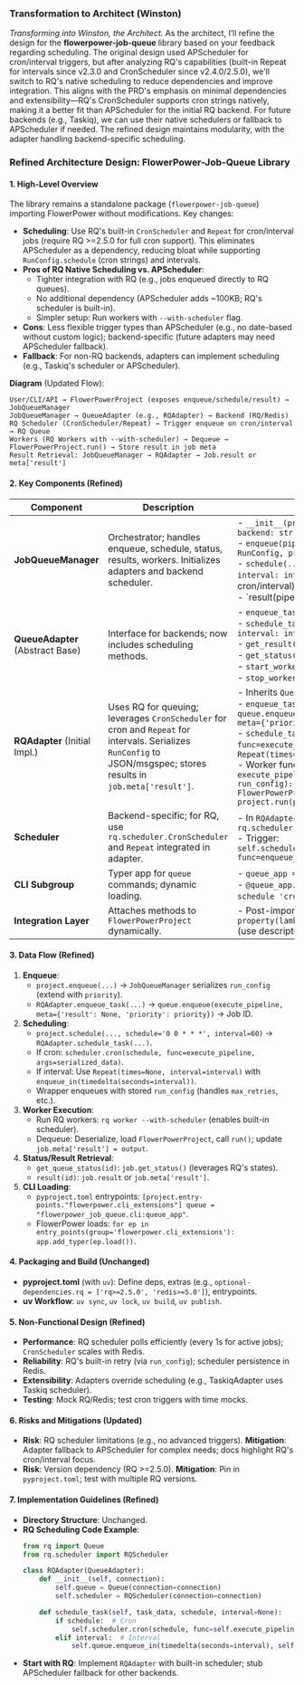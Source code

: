 ### Transformation to Architect (Winston)
*Transforming into Winston, the Architect.* As the architect, I’ll refine the design for the **flowerpower-job-queue** library based on your feedback regarding scheduling. The original design used APScheduler for cron/interval triggers, but after analyzing RQ's capabilities (built-in Repeat for intervals since v2.3.0 and CronScheduler since v2.4.0/2.5.0), we'll switch to RQ's native scheduling to reduce dependencies and improve integration. This aligns with the PRD's emphasis on minimal dependencies and extensibility—RQ's CronScheduler supports cron strings natively, making it a better fit than APScheduler for the initial RQ backend. For future backends (e.g., Taskiq), we can use their native schedulers or fallback to APScheduler if needed. The refined design maintains modularity, with the adapter handling backend-specific scheduling.

### Refined Architecture Design: FlowerPower-Job-Queue Library

#### 1. High-Level Overview
The library remains a standalone package (`flowerpower-job-queue`) importing FlowerPower without modifications. Key changes:
- **Scheduling**: Use RQ's built-in `CronScheduler` and `Repeat` for cron/interval jobs (require RQ >=2.5.0 for full cron support). This eliminates APScheduler as a dependency, reducing bloat while supporting `RunConfig.schedule` (cron strings) and intervals.
- **Pros of RQ Native Scheduling vs. APScheduler**:
  - Tighter integration with RQ (e.g., jobs enqueued directly to RQ queues).
  - No additional dependency (APScheduler adds ~100KB; RQ's scheduler is built-in).
  - Simpler setup: Run workers with `--with-scheduler` flag.
- **Cons**: Less flexible trigger types than APScheduler (e.g., no date-based without custom logic); backend-specific (future adapters may need APScheduler fallback).
- **Fallback**: For non-RQ backends, adapters can implement scheduling (e.g., Taskiq's scheduler or APScheduler).

**Diagram** (Updated Flow):
```
User/CLI/API → FlowerPowerProject (exposes enqueue/schedule/result) → JobQueueManager
JobQueueManager → QueueAdapter (e.g., RQAdapter) → Backend (RQ/Redis)
RQ Scheduler (CronScheduler/Repeat) → Trigger enqueue on cron/interval → RQ Queue
Workers (RQ Workers with --with-scheduler) → Dequeue → FlowerPowerProject.run() → Store result in job meta
Result Retrieval: JobQueueManager → RQAdapter → Job.result or meta['result']
```

#### 2. Key Components (Refined)
| Component | Description | Key Classes/Methods | Dependencies |
|-----------|-------------|---------------------|--------------|
| **JobQueueManager** | Orchestrator; handles enqueue, schedule, status, results, workers. Initializes adapters and backend scheduler. | - `__init__(project: FlowerPowerProject, backend: str = 'rq')`<br>- `enqueue(pipeline_name: str, run_config: RunConfig, priority: str = 'medium') → JobID`<br>- `schedule(..., schedule: str = '0 0 * * *', interval: int = None) → ScheduleID` (uses cron/interval)<br>- `result(pipeline_name: str | id: str) → dict`<br>- `get_queue_status(...) → dict`<br>- `start_workers(count: int)`<br>- `stop_workers()` | FlowerPower (`RunConfig`) |
| **QueueAdapter** (Abstract Base) | Interface for backends; now includes scheduling methods. | - `enqueue_task(task_data: dict) → JobID`<br>- `schedule_task(task_data: dict, schedule: str, interval: int) → ScheduleID`<br>- `get_result(job_id: str) → dict`<br>- `get_status(job_id: str) → str`<br>- `start_workers(count: int)`<br>- `stop_workers()` | ABC |
| **RQAdapter** (Initial Impl.) | Uses RQ for queuing; leverages `CronScheduler` for cron and `Repeat` for intervals. Serializes `RunConfig` to JSON/msgspec; stores results in `job.meta['result']`. | - Inherits `QueueAdapter`<br>- `enqueue_task(...): queue.enqueue(execute_pipeline, job_id=..., meta={'priority': priority})`<br>- `schedule_task(...): scheduler.cron(schedule, func=execute_pipeline, args=...)` or `Repeat(times=None, interval=interval)`<br>- Worker func: `def execute_pipeline(project_data, pipeline_name, run_config): project = FlowerPowerProject.load(**project_data); return project.run(pipeline_name, run_config)` | RQ >=2.5.0, Redis (via extras) |
| **Scheduler** | Backend-specific; for RQ, use `rq.scheduler.CronScheduler` and `Repeat` integrated in adapter. | - In `RQAdapter`: `self.scheduler = rq.scheduler.RQScheduler(connection=self.redis)`<br>- Trigger: `self.scheduler.cron(cron_string=schedule, func=enqueue_wrapper, args=...)` | RQ built-in (no APScheduler) |
| **CLI Subgroup** | Typer app for `queue` commands; dynamic loading. | - `queue_app = typer.Typer()`<br>- `@queue_app.command()` for `enqueue`, `schedule --schedule 'cron expr' --interval 60`, etc. | Typer (via extras) |
| **Integration Layer** | Attaches methods to `FlowerPowerProject` dynamically. | - Post-import: `FlowerPowerProject.enqueue = property(lambda self: self.job_queue.enqueue)` (use descriptor for methods) | FlowerPower |

#### 3. Data Flow (Refined)
1. **Enqueue**:
   - `project.enqueue(...)` → `JobQueueManager` serializes `run_config` (extend with `priority`).
   - `RQAdapter.enqueue_task(...)` → `queue.enqueue(execute_pipeline, meta={'result': None, 'priority': priority})` → Job ID.
2. **Scheduling**:
   - `project.schedule(..., schedule='0 0 * * *', interval=60)` → `RQAdapter.schedule_task(...)`.
   - If cron: `scheduler.cron(schedule, func=execute_pipeline, args=serialized_data)`.
   - If interval: Use `Repeat(times=None, interval=interval)` with `enqueue_in(timedelta(seconds=interval))`.
   - Wrapper enqueues with stored `run_config` (handles `max_retries`, etc.).
3. **Worker Execution**:
   - Run RQ workers: `rq worker --with-scheduler` (enables built-in scheduler).
   - Dequeue: Deserialize, load `FlowerPowerProject`, call `run()`; update `job.meta['result'] = output`.
4. **Status/Result Retrieval**:
   - `get_queue_status(id)`: `job.get_status()` (leverages RQ's states).
   - `result(id)`: `job.result` or `job.meta['result']`.
5. **CLI Loading**:
   - `pyproject.toml` entrypoints: `[project.entry-points."flowerpower.cli_extensions"] queue = "flowerpower_job_queue.cli:queue_app"`.
   - FlowerPower loads: `for ep in entry_points(group='flowerpower.cli_extensions'): app.add_typer(ep.load())`.

#### 4. Packaging and Build (Unchanged)
- **pyproject.toml** (with `uv`): Define deps, extras (e.g., `optional-dependencies.rq = ['rq>=2.5.0', 'redis>=5.0']`), entrypoints.
- **uv Workflow**: `uv sync`, `uv lock`, `uv build`, `uv publish`.

#### 5. Non-Functional Design (Refined)
- **Performance**: RQ scheduler polls efficiently (every 1s for active jobs); `CronScheduler` scales with Redis.
- **Reliability**: RQ's built-in retry (via `run_config`); scheduler persistence in Redis.
- **Extensibility**: Adapters override scheduling (e.g., TaskiqAdapter uses Taskiq scheduler).
- **Testing**: Mock RQ/Redis; test cron triggers with time mocks.

#### 6. Risks and Mitigations (Updated)
- **Risk**: RQ scheduler limitations (e.g., no advanced triggers). **Mitigation**: Adapter fallback to APScheduler for complex needs; docs highlight RQ's cron/interval focus.
- **Risk**: Version dependency (RQ >=2.5.0). **Mitigation**: Pin in `pyproject.toml`; test with multiple RQ versions.

#### 7. Implementation Guidelines (Refined)
- **Directory Structure**: Unchanged.
- **RQ Scheduling Code Example**:
  ```python
  from rq import Queue
  from rq.scheduler import RQScheduler

  class RQAdapter(QueueAdapter):
      def __init__(self, connection):
          self.queue = Queue(connection=connection)
          self.scheduler = RQScheduler(connection=connection)

      def schedule_task(self, task_data, schedule, interval=None):
          if schedule:  # Cron
              self.scheduler.cron(schedule, func=self.execute_pipeline, args=task_data)
          elif interval:  # Interval
              self.queue.enqueue_in(timedelta(seconds=interval), self.execute_pipeline, args=task_data, repeat=Repeat(times=None, interval=interval))
  ```
- **Start with RQ**: Implement `RQAdapter` with built-in scheduler; stub APScheduler fallback for other backends.
